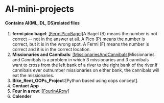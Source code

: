 # AI-mini-projects
#### Contains AI(ML, DL, DS)related files
1. **fermi pico bagel**: <a href="https://github.com/SanyamSwami123/AI-mini-projects/blob/main/Fermi_Pico_Bagels.ipynb" target="_blank">[FermiPicoBagel]</a>A Bagel (B) means the number is not correct -- not in the answer at all. A Pico (P) means the number is correct, but it is in the wrong spot. A Fermi (F) means the number is correct and it is in the correct location.
2. **Missionaries and Cannibals**: <a href="https://github.com/SanyamSwami123/AI-mini-projects/blob/main/missionaries_and_cannibals.ipynb" target="_blank">[MissionariesAndCannibals]</a>Missionaries and Cannibals is a problem in which 3 missionaries and 3 cannibals want to cross from the left bank of a river to the right bank of the river.If cannibals ever outnumber missionaries on either bank, the cannibals will eat the missionaries.
3. **Bike_Rent_OOPs_Project**:[Python based using oops concept].
4. **Contact App**
5. **Four in a row**: <a href="https://github.com/SanyamSwami123/AI-mini-projects/blob/main/four_in_a_row.ipynb" target="_blank">[FourInARow]</a>
6. **Calender**

